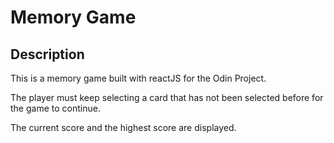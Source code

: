 # Memory Game

## Description

This is a memory game built with reactJS for the Odin Project.

The player must keep selecting a card that has not been selected before for the game to continue.

The current score and the highest score are displayed.

